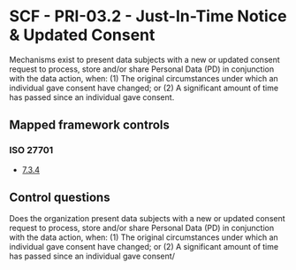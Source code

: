 # SCF - PRI-03.2 - Just-In-Time Notice & Updated Consent
Mechanisms exist to present data subjects with a new or updated consent request to process, store and/or share Personal Data (PD) in conjunction with the data action, when:
(1) The original circumstances under which an individual gave consent have changed; or
(2) A significant amount of time has passed since an individual gave consent.
## Mapped framework controls
### ISO 27701
- [7.3.4](../iso27701/734.md)
  
## Control questions
Does the organization present data subjects with a new or updated consent request to process, store and/or share Personal Data (PD) in conjunction with the data action, when:
 (1) The original circumstances under which an individual gave consent have changed; or
 (2) A significant amount of time has passed since an individual gave consent/
  